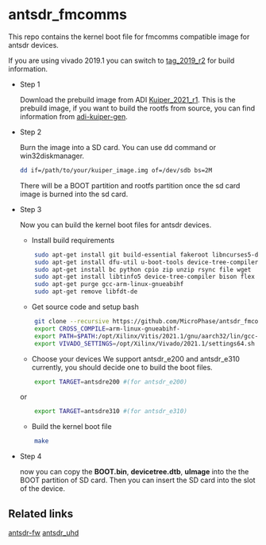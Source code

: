 # antsdr_fmcomms
This repo contains the kernel boot file for fmcomms compatible image for antsdr devices.

If you are using vivado 2019.1 you can switch to [tag_2019_r2](https://github.com/MicroPhase/antsdr_fmcomms/tree/2019_r2) for build information.

- Step 1
  
  Download the prebuild image from ADI [Kuiper_2021_r1](https://swdownloads.analog.com/cse/kuiper/image_2022-08-04-ADI-Kuiper-full.zip).
  This is the prebuild image, if you want to build the rootfs from source, you can find information from [adi-kuiper-gen](https://github.com/analogdevicesinc/adi-kuiper-gen).

- Step 2 
  
  Burn the image into a SD card. You can use dd command or win32diskmanager.
  ```bash
  dd if=/path/to/your/kuiper_image.img of=/dev/sdb bs=2M
  ```
  There will be a BOOT partition and rootfs partition once the sd card image is burned into the sd card.

- Step 3
  
  Now you can build the kernel boot files for antsdr devices.
    - Install build requirements
    ```bash
        sudo apt-get install git build-essential fakeroot libncurses5-dev libssl-dev ccache 
        sudo apt-get install dfu-util u-boot-tools device-tree-compiler mtools
        sudo apt-get install bc python cpio zip unzip rsync file wget 
        sudo apt-get install libtinfo5 device-tree-compiler bison flex u-boot-tools
        sudo apt-get purge gcc-arm-linux-gnueabihf
        sudo apt-get remove libfdt-de
    ```

    - Get source code and setup bash
    ```bash
        git clone --recursive https://github.com/MicroPhase/antsdr_fmcomms.git
        export CROSS_COMPILE=arm-linux-gnueabihf- 
        export PATH=$PATH:/opt/Xilinx/Vitis/2021.1/gnu/aarch32/lin/gcc-arm-linux-gnueabi/bin
        export VIVADO_SETTINGS=/opt/Xilinx/Vivado/2021.1/settings64.sh
    ``` 

    - Choose your devices
    We support antsdr_e200 and antsdr_e310 currently, you should decide one to build the boot files.
    ```bash
        export TARGET=antsdre200 #(for antsdr_e200)
    ```    
    or
    ```bash
        export TARGET=antsdre310 #(for antsdr_e310)
    ``` 

    - Build the kernel boot file
    ```bash
        make
    ```     

- Step 4 
  
  now you can copy the **BOOT.bin**, **devicetree.dtb**, **uImage** into the the BOOT partition of SD card.
  Then you can insert the SD card into the slot of the device.

## Related links
[antsdr-fw](https://github.com/MicroPhase/antsdr-fw-patch)
[antsdr_uhd](https://github.com/MicroPhase/antsdr_uhd)